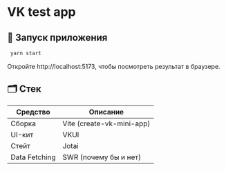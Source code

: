 # VK test app

## 🚀 Запуск приложения

```sh
 yarn start
```

Откройте http://localhost:5173, чтобы посмотреть результат в браузере.

## 🗂️ Стек

| Средство      | Описание                  |
| ------------- | ------------------------- |
| Сборка        | Vite (create-vk-mini-app) |
| UI-кит        | VKUI                      |
| Стейт         | Jotai                     |
| Data Fetching | SWR (почему бы и нет)     |
